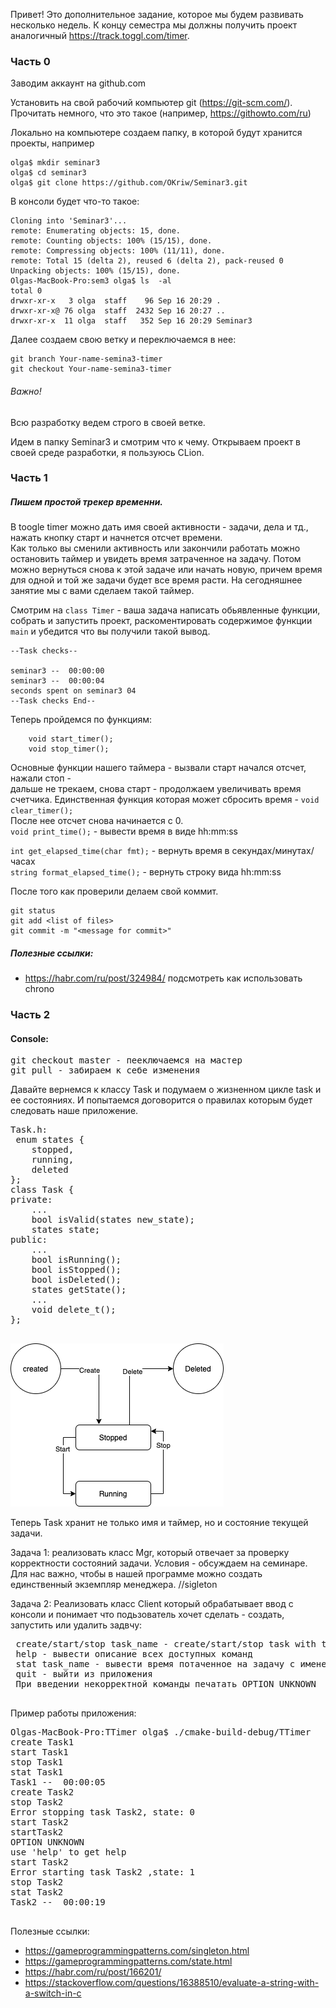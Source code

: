

Привет! 
Это дополнительное задание, которое мы будем развивать несколько недель. К концу семестра мы должны получить проект
аналогичный https://track.toggl.com/timer.

### Часть 0

Заводим аккаунт на github.com

Установить на свой рабочий компьютер git (https://git-scm.com/). Прочитать немного, что это такое (например, https://githowto.com/ru)

Локально на компьютере создаем папку, в которой будут хранится проекты, например  
```
olga$ mkdir seminar3 
olga$ cd seminar3
olga$ git clone https://github.com/OKriw/Seminar3.git
```


В консоли будет что-то такое:  
```
Cloning into 'Seminar3'...  
remote: Enumerating objects: 15, done.  
remote: Counting objects: 100% (15/15), done.  
remote: Compressing objects: 100% (11/11), done.  
remote: Total 15 (delta 2), reused 6 (delta 2), pack-reused 0  
Unpacking objects: 100% (15/15), done.  
Olgas-MacBook-Pro:sem3 olga$ ls  -al  
total 0  
drwxr-xr-x   3 olga  staff    96 Sep 16 20:29 .  
drwxr-xr-x@ 76 olga  staff  2432 Sep 16 20:27 ..  
drwxr-xr-x  11 olga  staff   352 Sep 16 20:29 Seminar3 
```

Далее создаем свою ветку и переключаемся в нее:
```
git branch Your-name-semina3-timer
git checkout Your-name-semina3-timer
```
 ###### Важно!
 Всю разработку ведем строго в своей ветке.

Идем в папку Seminar3 и смотрим что к чему.
Открываем проект в своей среде разработки, я пользуюсь CLion.
### Часть 1 
##### Пишем простой трекер временни.
В toogle timer можно дать имя своей активности - задачи, дела и тд., нажать кнопку старт и начнется отсчет времени.  
Как только вы сменили активность или закончили работать можно остановить таймер и увидеть время затраченное на задачу.
Потом можно вернуться снова к этой задаче или начать новую, причем время для одной и той же задачи будет все время расти.
На сегодняшнее занятие мы с вами сделаем такой таймер.

Смотрим на `class Timer` - ваша задача написать обьявленные функции,
собрать и запустить проект, раскоментировать содержимое функции `main` и убедится что вы получили такой вывод. 

```
--Task checks--

seminar3 --  00:00:00
seminar3 --  00:00:04
seconds spent on seminar3 04
--Task checks End--
```
Теперь пройдемся по функциям:
```
    void start_timer();
    void stop_timer(); 
```
Основные функции нашего таймера - вызвали старт начался отсчет, нажали стоп -  
дальше не трекаем, снова старт - продолжаем увеличивать время счетчика.
Единственная функция которая может сбросить время - `void clear_timer();`  
После нее отсчет снова начинается с 0.  
`void print_time();` - вывести время в виде hh:mm:ss  

`int get_elapsed_time(char fmt);`  - вернуть время в секундах/минутах/часах  
`string format_elapsed_time();` - вернуть строку вида hh:mm:ss

После того как проверили делаем свой коммит.
```
git status
git add <list of files>
git commit -m "<message for commit>"
```


##### Полезные ссылки:
 * https://habr.com/ru/post/324984/ подсмотреть как использовать chrono
 
 ### Часть 2
 #### Console:
 
<pre>
git checkout master - пееключаемся на мастер
git pull - забираем к себе изменения
</pre>
Давайте вернемся к классу Task и подумаем о жизненном цикле task и ее состояниях. И попытаемся договорится о правилах которым будет следовать
наше приложение.

<pre>
Task.h:
 enum states {
    stopped, 
    running,
    deleted 
};
class Task {
private:
    ...
    bool isValid(states new_state);
    states state;
public:
    ...
    bool isRunning();
    bool isStopped();
    bool isDeleted();
    states getState();
    ...
    void delete_t();
};
 </pre>
 
  ![State 1](State1.png)
 
 Теперь Task хранит не только имя и таймер, но и состояние текущей задачи.
 
 Задача 1: реализовать класс Mgr, который отвечает за проверку корректности состояний задачи.
 Условия - обсуждаем на семинаре.
 Для нас важно, чтобы в нашей программе можно создать единственный экземпляр менеджера. //sigleton
 
 Задача 2:
 Реализовать класс Client который  обрабатывает ввод с консоли и понимает что подьзователь
 хочет сделать - создать, запустить или удалить задвчу:
 <pre>
 create/start/stop task_name - create/start/stop task with task name task_name
 help - вывести описание всех доступных команд
 stat task_name - вывести время потаченное на задачу с именем task_name
 quit - выйти из приложения
 При введении некорректной команды печатать OPTION UNKNOWN
 </pre>
 Пример работы приложения:
<pre>
Olgas-MacBook-Pro:TTimer olga$ ./cmake-build-debug/TTimer
create Task1
start Task1
stop Task1
stat Task1
Task1 --  00:00:05
create Task2
stop Task2
Error stopping task Task2, state: 0
start Task2
startTask2
OPTION UNKNOWN
use 'help' to get help
start Task2
Error starting task Task2 ,state: 1
stop Task2
stat Task2
Task2 --  00:00:19
 </pre>

Полезные ссылки:

* https://gameprogrammingpatterns.com/singleton.html
* https://gameprogrammingpatterns.com/state.html
* https://habr.com/ru/post/166201/
* https://stackoverflow.com/questions/16388510/evaluate-a-string-with-a-switch-in-c
